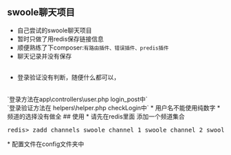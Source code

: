 ## swoole聊天项目


* 自己尝试的swoole聊天项目
* 暂时只做了用redis保存链接信息
* 顺便熟练了下composer:`有路由插件、错误插件、predis插件`
* 聊天记录并没有保存


## 
* 登录验证没有判断，随便什么都可以，
<br/>
`登录方法在app\controllers\user.php  login_post中`
<br/>
`登录验证方法在 helpers\helper.php checkLogin中`
* 用户名不能使用纯数字
* 频道的选择没有做全
## 使用
* 请先在redis里面 添加一个频道集合 
<pre class="brush:bash;">
redis> zadd channels swoole_channel_1 swoole_channel_2 swoole_channel_3
</pre>
* 配置文件在config文件夹中